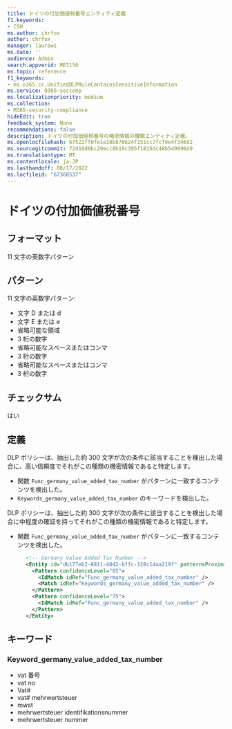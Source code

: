 ```yaml
---
title: ドイツの付加価値税番号エンティティ定義
f1.keywords:
- CSH
ms.author: chrfox
author: chrfox
manager: laurawi
ms.date: ''
audience: Admin
search.appverid: MET150
ms.topic: reference
f1_keywords:
- ms.o365.cc.UnifiedDLPRuleContainsSensitiveInformation
ms.service: O365-seccomp
ms.localizationpriority: medium
ms.collection:
- M365-security-compliance
hideEdit: true
feedback_system: None
recommendations: false
description: ドイツの付加価値税番号の機密情報の種類エンティティ定義。
ms.openlocfilehash: 67522ff0fe1e18b878624f151cc7fcf9e4f346d2
ms.sourcegitcommit: 72d10d0bc29ecc8b19c395f1815dc48b549096d9
ms.translationtype: MT
ms.contentlocale: ja-JP
ms.lasthandoff: 08/17/2022
ms.locfileid: "67368537"
---
```

# <a name="germany-value-added-tax-number"></a>ドイツの付加価値税番号

## <a name="format"></a>フォーマット

11 文字の英数字パターン

## <a name="pattern"></a>パターン

11 文字の英数字パターン:

- 文字 D または d
- 文字 E または e
- 省略可能な領域
- 3 桁の数字
- 省略可能なスペースまたはコンマ
- 3 桁の数字
- 省略可能なスペースまたはコンマ
- 3 桁の数字

## <a name="checksum"></a>チェックサム

はい

## <a name="definition"></a>定義

DLP ポリシーは、抽出した約 300 文字が次の条件に該当することを検出した場合に、高い信頼度でそれがこの種類の機密情報であると特定します。

- 関数 `Func_germany_value_added_tax_number` がパターンに一致するコンテンツを検出した。
- `Keywords_germany_value_added_tax_number` のキーワードを検出した。

DLP ポリシーは、抽出した約 300 文字が次の条件に該当することを検出した場合に中程度の確証を持ってそれがこの種類の機密情報であると特定します。

- 関数 `Func_germany_value_added_tax_number` がパターンに一致するコンテンツを検出した。

```xml
      <!-- Germany Value Added Tax Number -->
      <Entity id="db177eb2-8811-4842-bffc-128c14aa219f" patternsProximity="300" recommendedConfidence="85">
        <Pattern confidenceLevel="85">
          <IdMatch idRef="Func_germany_value_added_tax_number" />
          <Match idRef="Keywords_germany_value_added_tax_number" />
        </Pattern>
        <Pattern confidenceLevel="75">
          <IdMatch idRef="Func_germany_value_added_tax_number" />
        </Pattern>
      </Entity>
```
## <a name="keywords"></a>キーワード

### <a name="keyword_germany_value_added_tax_number"></a>Keyword_germany_value_added_tax_number

- vat 番号
- vat no
- Vat#
- vat# mehrwertsteuer
- mwst
- mehrwertsteuer identifikationsnummer
- mehrwertsteuer nummer